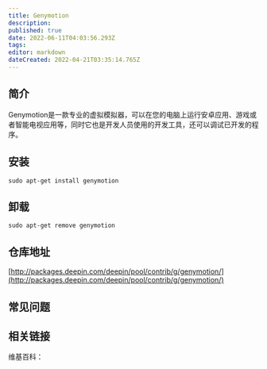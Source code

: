 ```yaml
---
title: Genymotion
description: 
published: true
date: 2022-06-11T04:03:56.293Z
tags: 
editor: markdown
dateCreated: 2022-04-21T03:35:14.765Z
---
```


## 简介

Genymotion是一款专业的虚拟模拟器，可以在您的电脑上运行安卓应用、游戏或者智能电视应用等，同时它也是开发人员使用的开发工具，还可以调试已开发的程序。

## 安装

`sudo apt-get install genymotion`

## 卸载

`sudo apt-get remove genymotion`

## 仓库地址

[http://packages.deepin.com/deepin/pool/contrib/g/genymotion/](http://packages.deepin.com/deepin/pool/contrib/g/genymotion/)

## 常见问题

## 相关链接

维基百科：
